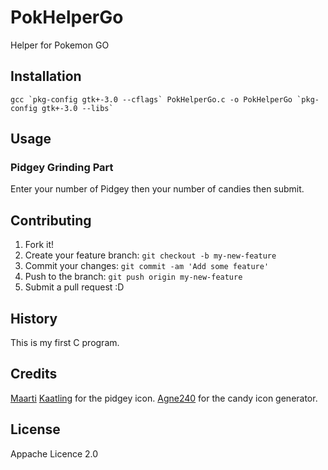 # PokHelperGo
Helper for Pokemon GO

## Installation

``
gcc `pkg-config gtk+-3.0 --cflags` PokHelperGo.c -o PokHelperGo `pkg-config gtk+-3.0 --libs`
``

## Usage

### Pidgey Grinding Part

Enter your number of Pidgey then your number of candies then submit.

## Contributing

1. Fork it!
2. Create your feature branch: `git checkout -b my-new-feature`
3. Commit your changes: `git commit -am 'Add some feature'`
4. Push to the branch: `git push origin my-new-feature`
5. Submit a pull request :D

## History

This is my first C program.

## Credits

[Maarti](http://maarti.net)
[Kaatling](http://kattling.deviantart.com/) for the pidgey icon.
[Agne240](https://github.com/OrangeeWeb/Pokemon) for the candy icon generator.

## License

Appache Licence 2.0
